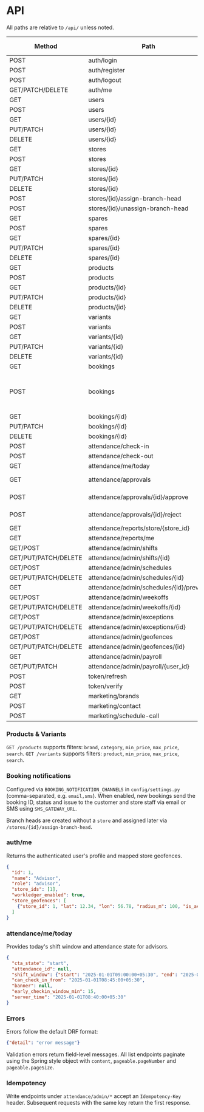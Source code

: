 # API

All paths are relative to `/api/` unless noted.

| Method | Path | View | Auth | Permission | Rate limit |
|---|---|---|---|---|---|
| POST | auth/login | MyTokenObtainPairView | None | AllowAny | — |
| POST | auth/register | RegisterUserView | JWT | SystemAdmin | — |
| POST | auth/logout | LogoutView | JWT | IsAuthenticated | — |
| GET/PATCH/DELETE | auth/me | MeAPIView | JWT | IsAuthenticated | — |
| GET | users | AdminUserViewSet.list | JWT | SystemAdmin | — |
| POST | users | AdminUserViewSet.create | JWT | SystemAdmin | — |
| GET | users/{id} | AdminUserViewSet.retrieve | JWT | SystemAdmin | — |
| PUT/PATCH | users/{id} | AdminUserViewSet.update | JWT | SystemAdmin | — |
| DELETE | users/{id} | AdminUserViewSet.destroy | JWT | SystemAdmin | — |
| GET | stores | StoreViewSet.list | optional | Read only | — |
| POST | stores | StoreViewSet.create | JWT | SystemAdmin | — |
| GET | stores/{id} | StoreViewSet.retrieve | optional | Read only | — |
| PUT/PATCH | stores/{id} | StoreViewSet.update | JWT | SystemAdmin | — |
| DELETE | stores/{id} | StoreViewSet.destroy | JWT | SystemAdmin | — |
| POST | stores/{id}/assign-branch-head | StoreViewSet.assign_branch_head | JWT | SystemAdmin | — |
| POST | stores/{id}/unassign-branch-head | StoreViewSet.unassign_branch_head | JWT | SystemAdmin | — |
| GET | spares | SpareViewSet.list | optional | Read only | — |
| POST | spares | SpareViewSet.create | JWT | SystemAdmin | — |
| GET | spares/{id} | SpareViewSet.retrieve | optional | Read only | — |
| PUT/PATCH | spares/{id} | SpareViewSet.update | JWT | SystemAdmin | — |
| DELETE | spares/{id} | SpareViewSet.destroy | JWT | SystemAdmin | — |
| GET | products | ProductViewSet.list | optional | Read only | — |
| POST | products | ProductViewSet.create | JWT | SystemAdmin | — |
| GET | products/{id} | ProductViewSet.retrieve | optional | Read only | — |
| PUT/PATCH | products/{id} | ProductViewSet.update | JWT | SystemAdmin | — |
| DELETE | products/{id} | ProductViewSet.destroy | JWT | SystemAdmin | — |
| GET | variants | VariantViewSet.list | optional | Read only | — |
| POST | variants | VariantViewSet.create | JWT | SystemAdmin | — |
| GET | variants/{id} | VariantViewSet.retrieve | optional | Read only | — |
| PUT/PATCH | variants/{id} | VariantViewSet.update | JWT | SystemAdmin | — |
| DELETE | variants/{id} | VariantViewSet.destroy | JWT | SystemAdmin | — |
| GET | bookings | BookingViewSet.list | JWT | SystemAdmin | — |
| POST | bookings | BookingViewSet.create | JWT | Authenticated | 5/hour per user (staff exempt) |
| GET | bookings/{id} | BookingViewSet.retrieve | JWT | SystemAdmin | — |
| PUT/PATCH | bookings/{id} | BookingViewSet.update | JWT | SystemAdmin | — |
| DELETE | bookings/{id} | BookingViewSet.destroy | JWT | SystemAdmin | — |
| POST | attendance/check-in | CheckInView | JWT | Advisor | — |
| POST | attendance/check-out | CheckOutView | JWT | Advisor | — |
| GET | attendance/me/today | MeTodayView | JWT | Advisor | — |
| GET | attendance/approvals | ApprovalsListView | JWT | SystemAdmin or BranchHead | — |
| POST | attendance/approvals/{id}/approve | ApprovalsApproveView | JWT | SystemAdmin or BranchHead | — |
| POST | attendance/approvals/{id}/reject | ApprovalsRejectView | JWT | SystemAdmin or BranchHead | — |
| GET | attendance/reports/store/{store_id} | StoreMonthlyReportView | JWT | SystemAdmin/BranchHead | — |
| GET | attendance/reports/me | MeMonthlyReportView | JWT | Advisor | — |
| GET/POST | attendance/admin/shifts | ShiftListCreateView | JWT | SystemAdmin | — |
| GET/PUT/PATCH/DELETE | attendance/admin/shifts/{id} | ShiftDetailView | JWT | SystemAdmin | — |
| GET/POST | attendance/admin/schedules | AdvisorScheduleListCreateView | JWT | SystemAdmin | — |
| GET/PUT/PATCH/DELETE | attendance/admin/schedules/{id} | AdvisorScheduleDetailView | JWT | SystemAdmin | — |
| GET | attendance/admin/schedules/{id}/preview | AdvisorSchedulePreviewView | JWT | SystemAdmin | — |
| GET/POST | attendance/admin/weekoffs | WeekOffListCreateView | JWT | SystemAdmin | — |
| GET/PUT/PATCH/DELETE | attendance/admin/weekoffs/{id} | WeekOffDetailView | JWT | SystemAdmin | — |
| GET/POST | attendance/admin/exceptions | ScheduleExceptionListCreateView | JWT | SystemAdmin | — |
| GET/PUT/PATCH/DELETE | attendance/admin/exceptions/{id} | ScheduleExceptionDetailView | JWT | SystemAdmin | — |
| GET/POST | attendance/admin/geofences | GeofenceListCreateView | JWT | SystemAdmin | — |
| GET/PUT/PATCH/DELETE | attendance/admin/geofences/{id} | GeofenceDetailView | JWT | SystemAdmin | — |
| GET | attendance/admin/payroll | PayrollListView | JWT | SystemAdmin | — |
| GET/PUT/PATCH | attendance/admin/payroll/{user_id} | PayrollUpsertView | JWT | SystemAdmin | — |
| POST | token/refresh | TokenRefreshView | refresh | AllowAny | — |
| POST | token/verify | TokenVerifyView | optional | AllowAny | — |
| GET | marketing/brands | BrandListView | None | AllowAny | — |
| POST | marketing/contact | ContactCreateView | None | AllowAny | 5/hour |
| POST | marketing/schedule-call | ScheduleCallCreateView | None | AllowAny | 5/hour |

### Products & Variants
`GET /products` supports filters: `brand`, `category`, `min_price`, `max_price`, `search`.
`GET /variants` supports filters: `product`, `min_price`, `max_price`, `search`.

### Booking notifications
Configured via `BOOKING_NOTIFICATION_CHANNELS` in `config/settings.py` (comma-separated, e.g. `email,sms`).
When enabled, new bookings send the booking ID, status and issue to the customer and store staff via email or SMS using `SMS_GATEWAY_URL`.

Branch heads are created without a `store` and assigned later via `/stores/{id}/assign-branch-head`.

### auth/me
Returns the authenticated user's profile and mapped store geofences.

```json
{
  "id": 1,
  "name": "Advisor",
  "role": "advisor",
  "store_ids": [1],
  "workledger_enabled": true,
  "store_geofences": [
    {"store_id": 1, "lat": 12.34, "lon": 56.78, "radius_m": 100, "is_active": true}
  ]
}
```

### attendance/me/today
Provides today's shift window and attendance state for advisors.

```json
{
  "cta_state": "start",
  "attendance_id": null,
  "shift_window": {"start": "2025-01-01T09:00:00+05:30", "end": "2025-01-01T17:00:00+05:30"},
  "can_check_in_from": "2025-01-01T08:45:00+05:30",
  "banner": null,
  "early_checkin_window_min": 15,
  "server_time": "2025-01-01T08:40:00+05:30"
}
```

### Errors
Errors follow the default DRF format:

```json
{"detail": "error message"}
```

Validation errors return field-level messages. All list endpoints paginate using the Spring style object with `content`, `pageable.pageNumber` and `pageable.pageSize`.

### Idempotency
Write endpoints under `attendance/admin/*` accept an `Idempotency-Key` header. Subsequent requests with the same key return the first response.
